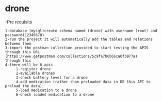 # drone

-Pre requisits 
    
    1-database (mysql)create schema named (drone) with username (root) and password(12345678)
    2-run the project it will automatically add the tables and relations between them 
    3-import the postman collection provided to start testing the APIS  through this URL (https://www.getpostman.com/collections/5c9fa7b6b66ca0f3977a)
    through this 
    4-there will be 6 apis   
         1-register drone
         2-available drones
         3-check battery level for a drone
         4-add medication (rather than preloaded data in DB this API to preload the data)
         5-load medication to a drone 
         6-check loaded medication to a drone
    
    

